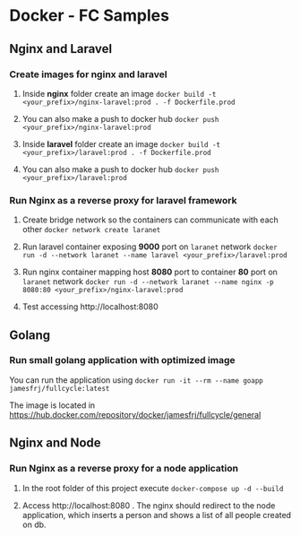 # Docker - FC Samples

## Nginx and Laravel

### Create images for nginx and laravel

1. Inside **nginx** folder create an image 
`docker build -t <your_prefix>/nginx-laravel:prod . -f Dockerfile.prod`

2. You can also make a push to docker hub
`docker push <your_prefix>/nginx-laravel:prod`

3. Inside **laravel** folder create an image 
`docker build -t <your_prefix>/laravel:prod . -f Dockerfile.prod`

4. You can also make a push to docker hub
`docker push <your_prefix>/laravel:prod`


### Run Nginx as a reverse proxy for laravel framework

1. Create bridge network so the containers can communicate with each other 
`docker network create laranet`

2. Run laravel container exposing **9000** port on `laranet` network
`docker run -d --network laranet --name laravel <your_prefix>/laravel:prod`

3. Run nginx container mapping host **8080** port to container **80** port on `laranet` network
`docker run -d --network laranet --name nginx -p 8080:80 <your_prefix>/nginx-laravel:prod`

4. Test accessing http://localhost:8080 

## Golang

### Run small golang application with optimized image

You can run the application using
`docker run -it --rm --name goapp jamesfrj/fullcycle:latest`

The image is located in https://hub.docker.com/repository/docker/jamesfrj/fullcycle/general

## Nginx and Node

### Run Nginx as a reverse proxy for a node application

1. In the root folder of this project execute
`docker-compose up -d --build`

2. Access http://localhost:8080 . The nginx should redirect to the node application, which inserts a person and shows a list of all people created on db.